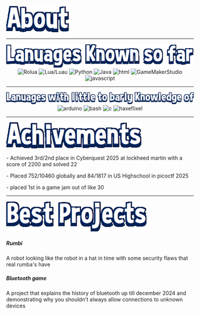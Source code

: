 <img src="/Images/About.png">


---
<img src="/Images/LanSofar.png">
<div style="text-align: center;align-items: center;margin: 10;align="center"">
  <img src="https://skillicons.dev/icons?i=robloxstudio" alt="Rolua">
  <img src="https://skillicons.dev/icons?i=lua" alt="Lua/Luau">
  <img src="https://skillicons.dev/icons?i=python" alt="Python">
  <img src="https://skillicons.dev/icons?i=java" alt="Java">
  <img src="https://skillicons.dev/icons?i=html" alt="html">
  <img src="https://skillicons.dev/icons?i=gamemakerstudio" alt="GameMakerStudio">
  <img src="https://skillicons.dev/icons?i=javascript" alt="javascript">
</div>

---
<img src="/Images/LittleKno.png">
<div style="text-align: center;align-items: center;margin: 10;align="center"">
  <img src="https://skillicons.dev/icons?i=arduino" alt="arduino">
  <img src="https://skillicons.dev/icons?i=bash" alt="bash">
  <img src="https://skillicons.dev/icons?i=c" alt="c">
  <img src="https://skillicons.dev/icons?i=haxeflixel" alt="haxeflixel">
</div>

---
<img src="/Images/Achive.png">
<p>- Achieved 3rd/2nd place in Cyberquest 2025 at lockheed martin with a score of 2200 and solved 22</p>
<p>- Placed 752/10460 globally and 84/1817 in US Highschool in picoctf 2025</p>
<p>- placed 1st in a game jam out of like 30</p>


---
<img src="/Images/Projec.png">
<h5>Rumbi</h5><p>A robot looking like the robot in a hat in time with some security flaws that real rumba's have</p>
<h5>Bluetooth game</h5><p>A project that explains the history of bluetooth up till december 2024 and demonstrating why you shouldn't always allow connections to unknown devices</p>
